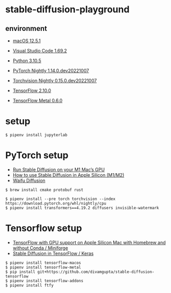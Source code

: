 # stable-diffusion-playground

## environment

- [macOS 12.5.1](https://www.apple.com/tw/macos/monterey/)
- [Visual Studio Code 1.69.2](https://code.visualstudio.com/)
- [Python 3.10.5](https://www.python.org/)

- [PyTorch Nightly 1.14.0.dev20221007](https://pytorch.org/)
- [Torchvision Nightly 0.15.0.dev20221007](https://pytorch.org/)

- [TensorFlow 2.10.0](https://www.tensorflow.org/?hl=zh-tw)
- [TensorFlow Metal 0.6.0](https://developer.apple.com/metal/tensorflow-plugin/)

# setup

```shell
$ pipenv install jupyterlab
```

# PyTorch setup

- [Run Stable Diffusion on your M1 Mac’s GPU](https://replicate.com/blog/run-stable-diffusion-on-m1-mac)
- [How to use Stable Diffusion in Apple Silicon (M1/M2)](https://huggingface.co/docs/diffusers/main/en/optimization/mps)
- [Waifu Diffusion](https://huggingface.co/hakurei/waifu-diffusion)

```shell
$ brew install cmake protobuf rust

$ pipenv install --pre torch torchvision --index https://download.pytorch.org/whl/nightly/cpu
$ pipenv install transformers==4.19.2 diffusers invisible-watermark
```

# Tensorflow setup

- [TensorFlow with GPU support on Apple Silicon Mac with Homebrew and without Conda / Miniforge](https://medium.com/@sorenlind/tensorflow-with-gpu-support-on-apple-silicon-mac-with-homebrew-and-without-conda-miniforge-915b2f15425b)
- [Stable Diffusion in TensorFlow / Keras](https://github.com/divamgupta/stable-diffusion-tensorflow)

```shell
$ pipenv install tensorflow-macos
$ pipenv install tensorflow-metal
$ pip install git+https://github.com/divamgupta/stable-diffusion-tensorflow
$ pipenv install tensorflow-addons
$ pipenv install ftfy
```

